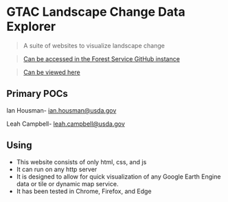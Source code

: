 # GTAC Landscape Change Data Explorer

> A suite of websites to visualize landscape change

> [Can be accessed in the Forest Service GitHub instance](https://code.fs.usda.gov/Forest-Service/landscape-change-data-explorer/)

> [Can be viewed here](https://code.fs.usda.gov/pages/Forest-Service/landscape-change-data-explorer/)

## Primary POCs

Ian Housman- ian.housman@usda.gov

Leah Campbell- leah.campbell@usda.gov

## Using

- This website consists of only html, css, and js
- It can run on any http server
- It is designed to allow for quick visualization of any Google Earth Engine data or tile or dynamic map service.
- It has been tested in Chrome, Firefox, and Edge
